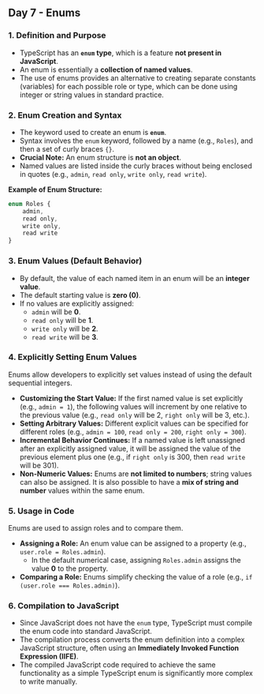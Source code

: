 

## Day 7  - Enums

### 1. Definition and Purpose

*   TypeScript has an **`enum` type**, which is a feature **not present in JavaScript**.
*   An enum is essentially a **collection of named values**.
*   The use of enums provides an alternative to creating separate constants (variables) for each possible role or type, which can be done using integer or string values in standard practice.

### 2. Enum Creation and Syntax

*   The keyword used to create an enum is **`enum`**.
*   Syntax involves the `enum` keyword, followed by a name (e.g., `Roles`), and then a set of curly braces `{}`.
*   **Crucial Note:** An enum structure is **not an object**.
*   Named values are listed inside the curly braces without being enclosed in quotes (e.g., `admin`, `read only`, `write only`, `read write`).

**Example of Enum Structure:**
```typescript
enum Roles {
    admin,
    read only,
    write only,
    read write
}
```


### 3. Enum Values (Default Behavior)

*   By default, the value of each named item in an enum will be an **integer value**.
*   The default starting value is **zero (0)**.
*   If no values are explicitly assigned:
    *   `admin` will be **0**.
    *   `read only` will be **1**.
    *   `write only` will be **2**.
    *   `read write` will be **3**.

### 4. Explicitly Setting Enum Values

Enums allow developers to explicitly set values instead of using the default sequential integers.

*   **Customizing the Start Value:** If the first named value is set explicitly (e.g., `admin = 1`), the following values will increment by one relative to the previous value (e.g., `read only` will be 2, `right only` will be 3, etc.).
*   **Setting Arbitrary Values:** Different explicit values can be specified for different roles (e.g., `admin = 100`, `read only = 200`, `right only = 300`).
*   **Incremental Behavior Continues:** If a named value is left unassigned after an explicitly assigned value, it will be assigned the value of the previous element plus one (e.g., if `right only` is 300, then `read write` will be 301).
*   **Non-Numeric Values:** Enums are **not limited to numbers**; string values can also be assigned. It is also possible to have a **mix of string and number** values within the same enum.

### 5. Usage in Code

Enums are used to assign roles and to compare them.

*   **Assigning a Role:** An enum value can be assigned to a property (e.g., `user.role = Roles.admin`).
    *   In the default numerical case, assigning `Roles.admin` assigns the value **0** to the property.
*   **Comparing a Role:** Enums simplify checking the value of a role (e.g., `if (user.role === Roles.admin)`).

### 6. Compilation to JavaScript

*   Since JavaScript does not have the `enum` type, TypeScript must compile the enum code into standard JavaScript.
*   The compilation process converts the enum definition into a complex JavaScript structure, often using an **Immediately Invoked Function Expression (IIFE)**.
*   The compiled JavaScript code required to achieve the same functionality as a simple TypeScript enum is significantly more complex to write manually.
